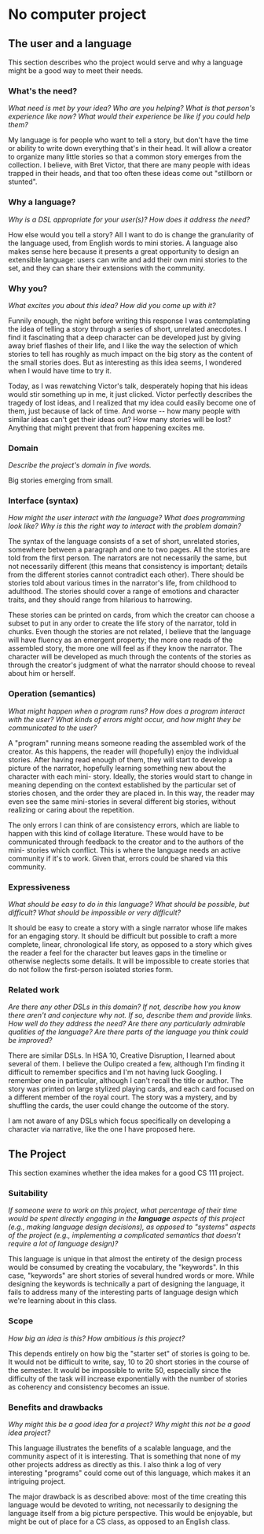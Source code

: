 # No computer project


## The user and a language
This section describes who the project would serve and why a language might be a
good way to meet their needs.


### What's the need?
_What need is met by your idea? Who are you helping? What is that person's
experience like now? What would their experience be like if you could help 
them?_

My language is for people who want to tell a story, but don't have the time or ability to write down everything that's in their head. It will allow a creator to organize many little stories so that a common story emerges from the collection. I believe, with Bret Victor, that there are many people with ideas trapped in their heads, and that too often these ideas come out "stillborn or stunted".

### Why a language?
_Why is a DSL appropriate for your user(s)? How does it address the need?_

How else would you tell a story? All I want to do is change the granularity of the language used, from English words to mini stories. A language also makes sense here because it presents a great opportunity to design an extensible language: users can write and add their own mini stories to the set, and they can share their extensions with the community.

### Why you?
_What excites you about this idea? How did you come up with it?_

Funnily enough, the night before writing this response I was contemplating the
idea of telling a story through a series of short, unrelated anecdotes. I find
it fascinating that a deep character can be developed just by giving away brief
flashes of their life, and I like the way the selection of which stories to
tell has roughly as much impact on the big story as the content of the small
stories does. But as interesting as this idea seems, I wondered when I would
have time to try it.

Today, as I was rewatching Victor's talk, desperately hoping that his ideas
would stir something up in me, it just clicked. Victor perfectly describes the
tragedy of lost ideas, and I realized that my idea could easily become one of
them, just because of lack of time. And worse -- how many people with similar
ideas can't get their ideas out? How many stories will be lost? Anything that
might prevent that from happening excites me.

### Domain
_Describe the project's domain in five words._

Big stories emerging from small.

### Interface (syntax)
_How might the user interact with the language? What does programming look 
like? Why is this the right way to interact with the problem domain?_ 

The syntax of the language consists of a set of short, unrelated stories, somewhere between a paragraph and one to two pages. All the stories are told from the first person. The narrators are not necessarily the same, but not necessarily different (this means that consistency is important; details from the different stories cannot contradict each other). There should be stories told about various times in the narrator's life, from childhood to adulthood. The stories should cover a range of emotions and character traits, and they should range from hilarious to harrowing.

These stories can be printed on cards, from which the creator can choose a subset to put in any order to create the life story of the narrator, told in chunks. Even though the stories are not related, I believe that the language will have fluency as an emergent property; the more one reads of the assembled story, the more one will feel as if they know the narrator. The character will be developed as much through the contents of the stories as through the creator's judgment of what the narrator should choose to reveal about him or herself.

### Operation (semantics)
_What might happen when a program runs? How does a program interact with the
user? What kinds of errors might occur, and how might they be communicated to
the user?_

A "program" running means someone reading the assembled work of the creator. As
this happens, the reader will (hopefully) enjoy the individual stories. After
having read enough of them, they will start to develop a picture of the
narrator, hopefully learning something new about the character with each mini-
story. Ideally, the stories would start to change in meaning depending on the
context established by the particular set of stories chosen, and the order they
are placed in. In this way, the reader may even see the same mini-stories in
several different big stories, without realizing or caring about the
repetition.

The only errors I can think of are consistency errors, which are liable to
happen with this kind of collage literature. These would have to be
communicated through feedback to the creator and to the authors of the mini-
stories which conflict. This is where the language needs an active community if
it's to work. Given that, errors could be shared via this community.

### Expressiveness
_What should be easy to do in this language? What should be possible, but
difficult? What should be impossible or very difficult?_

It should be easy to create a story with a single narrator whose life makes for
an engaging story. It should be difficult but possible to craft a more
complete, linear, chronological life story, as opposed to a story which gives
the reader a feel for the character but leaves gaps in the timeline or
otherwise neglects some details. It will be impossible to create stories that
do not follow the first-person isolated stories form.

### Related work
_Are there any other DSLs in this domain? If not, describe how you know there
aren't and conjecture why not. If so, describe them and provide links. How well 
do they address the need? Are there any particularly admirable qualities of the
language? Are there parts of the language you think could be improved?_

There are similar DSLs. In HSA 10, Creative Disruption, I learned about several
of them. I believe the Oulipo created a few, although I'm finding it difficult
to remember specifics and I'm not having luck Googling. I remember one in
particular, although I can't recall the title or author. The story was printed
on large stylized playing cards, and each card focused on a different member of
the royal court. The story was a mystery, and by shuffling the cards, the user
could change the outcome of the story.

I am not aware of any DSLs which focus specifically on developing a character
via narrative, like the one I have proposed here.

## The Project
This section examines whether the idea makes for a good CS 111 project.


### Suitability
_If someone were to work on this project, what percentage of their time would be
spent directly engaging in the **language** aspects of this project (e.g.,
making language design decisions), as opposed to "systems" aspects of the
project (e.g., implementing a complicated semantics that doesn't require a lot
of language design)?_

This language is unique in that almost the entirety of the design process would
be consumed by creating the vocabulary, the "keywords". In this case,
"keywords" are short stories of several hundred words or more. While designing
the keywords is technically a part of designing the language, it fails to
address many of the interesting parts of language design which we're learning
about in this class.

### Scope
_How big an idea is this? How ambitious is this project?_

This depends entirely on how big the "starter set" of stories is going to be.
It would not be difficult to write, say, 10 to 20 short stories in the course
of the semester. It would be impossible to write 50, especially since the
difficulty of the task will increase exponentially with the number of stories
as coherency and consistency becomes an issue.

### Benefits and drawbacks
_Why might this be a good idea for a project? Why might this not be a good idea 
project?_

This language illustrates the benefits of a scalable language, and the
community aspect of it is interesting. That is something that none of my other
projects address as directly as this. I also think a log of very interesting
"programs" could come out of this language, which makes it an intriguing
project.

The major drawback is as described above: most of the time creating this
language would be devoted to writing, not necessarily to designing the language
itself from a big picture perspective. This would be enjoyable, but might be
out of place for a CS class, as opposed to an English class.
